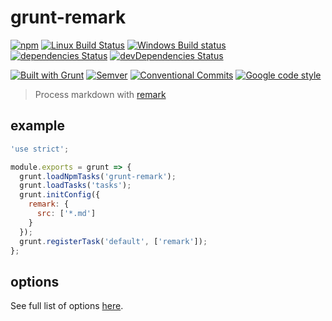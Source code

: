 # grunt-remark

<!-- current project status -->

[![npm](https://img.shields.io/npm/v/grunt-remark.svg)](https://www.npmjs.com/package/grunt-remark)
[![Linux Build Status](https://travis-ci.org/remarkjs/grunt-remark.svg?branch=master)](https://travis-ci.org/remarkjs/grunt-remark)
[![Windows Build status](https://ci.appveyor.com/api/projects/status/dixo63g7304vuuin/branch/master?svg=true)](https://ci.appveyor.com/project/ChristianMurphy/grunt-remark/branch/master)
[![dependencies Status](https://david-dm.org/remarkjs/grunt-remark/status.svg)](https://david-dm.org/remarkjs/grunt-remark)
[![devDependencies Status](https://david-dm.org/remarkjs/grunt-remark/dev-status.svg)](https://david-dm.org/remarkjs/grunt-remark?type=dev)

<!-- standards and technologies used in project -->

[![Built with Grunt](https://cdn.gruntjs.com/builtwith.svg)](http://gruntjs.com/)
[![Semver](http://img.shields.io/SemVer/2.0.0.png)](http://semver.org/spec/v2.0.0.html)
[![Conventional Commits](https://img.shields.io/badge/Conventional%20Commits-1.0.0-yellow.svg)](https://conventionalcommits.org)
[![Google code style](https://img.shields.io/badge/code_style-Google-brightgreen.svg?style=flat)](https://google.github.io/styleguide/jsguide.html)

> Process markdown with [remark](http://remark.js.org/)

## example

```js
'use strict';

module.exports = grunt => {
  grunt.loadNpmTasks('grunt-remark');
  grunt.loadTasks('tasks');
  grunt.initConfig({
    remark: {
      src: ['*.md']
    }
  });
  grunt.registerTask('default', ['remark']);
};
```

## options

See full list of options
[here](https://github.com/wooorm/unified-engine-gulp#options).
